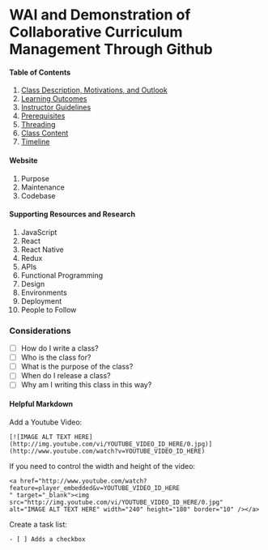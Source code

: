 # WAI and Demonstration of Collaborative Curriculum Management Through Github

#### Table of Contents

1. [Class Description, Motivations, and Outlook](./Overview.md)
2. [Learning Outcomes](./LearningOutcomes.md)
3. [Instructor Guidelines](./InstructorGuidelines.md)
4. [Prerequisites](./Prerequisites.md)
5. [Threading](./Threading.md)
6. [Class Content](./ClassContent)
7. [Timeline](./Timeline.md)

#### Website
1. Purpose
2. Maintenance
3. Codebase

#### Supporting Resources and Research
1. JavaScript
2. React
3. React Native
4. Redux
5. APIs
6. Functional Programming
7. Design
8. Environments
9. Deployment
10. People to Follow


### Considerations

- [ ] How do I write a class?
- [ ] Who is the class for?
- [ ] What is the purpose of the class?
- [ ] When do I release a class?
- [ ] Why am I writing this class in this way?

#### Helpful Markdown

Add a Youtube Video:
```
[![IMAGE ALT TEXT HERE](http://img.youtube.com/vi/YOUTUBE_VIDEO_ID_HERE/0.jpg)](http://www.youtube.com/watch?v=YOUTUBE_VIDEO_ID_HERE)
```

If you need to control the width and height of the video:
```
<a href="http://www.youtube.com/watch?feature=player_embedded&v=YOUTUBE_VIDEO_ID_HERE
" target="_blank"><img src="http://img.youtube.com/vi/YOUTUBE_VIDEO_ID_HERE/0.jpg"
alt="IMAGE ALT TEXT HERE" width="240" height="180" border="10" /></a>
```

Create a task list:
```
- [ ] Adds a checkbox
```
